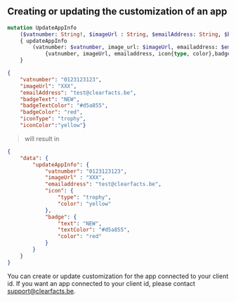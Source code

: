 ## Creating or updating the customization of an app

```graphql
mutation UpdateAppInfo
    ($vatnumber: String!, $imageUrl : String, $emailAddress: String, $badgeText: String, $badgeTextColor: String, $badgeColor: String, $iconType: String, $iconColor: String)
    { updateAppInfo
        (vatnumber: $vatnumber, image_url: $imageUrl, emailaddress: $emailAddress, badge: {text: $badgeText, text_color: $badgeTextColor, color: $badgeColor}, icon: {type: $iconType, color: $iconColor})
            {vatnumber, imageUrl, emailaddress, icon{type, color},badge{text,text_color,color}}
    }


```
```json
{ 
    "vatnumber": "0123123123",
    "imageUrl": "XXX", 
    "emailAddress": "test@clearfacts.be", 
    "badgeText": "NEW", 
    "badgeTextColor": "#d5a855", 
    "badgeColor": "red", 
    "iconType": "trophy", 
    "iconColor":"yellow"}
```

> will result in

```json
{
    "data": {
        "updateAppInfo": {
            "vatnumber": "0123123123",
            "imageUrl" : "XXX",
            "emailaddress": "test@clearfacts.be",
            "icon": {
                "type": "trophy",
                "color": "yellow"
            },
            "badge": {
                "text": "NEW",
                "textColor": "#d5a855",
                "color": "red"
            }
        }
    }
}
```

You can create or update customization for the app connected to your client id. If you want an app connected to your client id, please contact support@clearfacts.be.